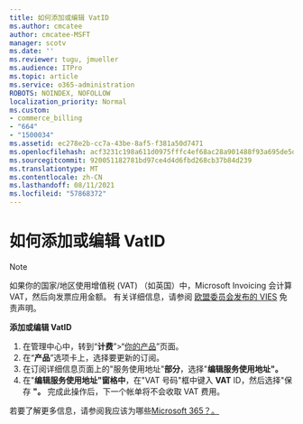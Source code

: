 ```yaml
---
title: 如何添加或编辑 VatID
ms.author: cmcatee
author: cmcatee-MSFT
manager: scotv
ms.date: ''
ms.reviewer: tugu, jmueller
ms.audience: ITPro
ms.topic: article
ms.service: o365-administration
ROBOTS: NOINDEX, NOFOLLOW
localization_priority: Normal
ms.custom:
- commerce_billing
- "664"
- "1500034"
ms.assetid: ec278e2b-cc7a-43be-8af5-f381a50d7471
ms.openlocfilehash: acf3231c198a611d0975fffc4ef68ac28a901488f93a695de5d8f19bebf80f25
ms.sourcegitcommit: 920051182781bd97ce4d4d6fbd268cb37b84d239
ms.translationtype: MT
ms.contentlocale: zh-CN
ms.lasthandoff: 08/11/2021
ms.locfileid: "57868372"
---
```

# <a name="how-to-add-or-edit-a-vatid"></a>如何添加或编辑 VatID

> [!NOTE]
> 如果你的国家/地区使用增值税 (VAT) （如英国）中，Microsoft Invoicing 会计算 VAT，然后向发票应用金额。 有关详细信息，请参阅 [欧盟委员会发布的 VIES](https://go.microsoft.com/fwlink/p/?LinkID=841741) 免责声明。

**添加或编辑 VatID**

1. 在管理中心中，转到“**计费**”\>“[你的产品](https://go.microsoft.com/fwlink/p/?linkid=842054)”页面。
2. 在“**产品**”选项卡上，选择要更新的订阅。
3. 在订阅详细信息页面上的"服务使用地址"**部分**，选择"**编辑服务使用地址"。**
4. 在"**编辑服务使用地址"窗格中**，在"VAT 号码"框中键入 **VAT** ID，然后选择"保存 **"。** 完成此操作后，下一个帐单将不会收取 VAT 费用。

若要了解更多信息，请参阅我应该为哪些[Microsoft 365？。](https://docs.microsoft.com/microsoft-365/commerce/billing-and-payments/tax-information#what-tax-will-i-be-charged)